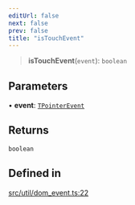 ```yaml
---
editUrl: false
next: false
prev: false
title: "isTouchEvent"
---
```


> **isTouchEvent**(`event`): `boolean`

## Parameters

• **event**: [`TPointerEvent`](/api/type-aliases/tpointerevent/)

## Returns

`boolean`

## Defined in

[src/util/dom\_event.ts:22](https://github.com/fabricjs/fabric.js/blob/c093e29e73123dafcfa091ff4d5e04e690bb796e/src/util/dom_event.ts#L22)
